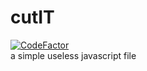 # cutIT
[![CodeFactor](https://www.codefactor.io/repository/github/pvzzombs/cutit/badge)](https://www.codefactor.io/repository/github/pvzzombs/cutit) <br/>
a simple useless javascript file
